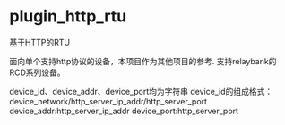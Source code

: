 plugin_http_rtu
===============

基于HTTP的RTU

面向单个支持http协议的设备，本项目作为其他项目的参考.
支持relaybank的RCD系列设备。

device_id、device_addr、device_port均为字符串
device_id的组成格式：device_network/http_server_ip_addr/http_server_port
device_addr:http_server_ip_addr
device_port:http_server_port
